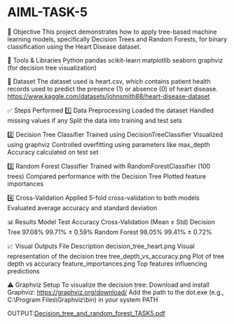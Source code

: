 # AIML-TASK-5
📌 Objective
This project demonstrates how to apply tree-based machine learning models, specifically Decision Trees and Random Forests, for binary classification using the Heart Disease dataset.

🧰 Tools & Libraries
Python
pandas
scikit-learn
matplotlib
seaborn
graphviz (for decision tree visualization)

🧪 Dataset
The dataset used is heart.csv, which contains patient health records used to predict the presence (1) or absence (0) of heart disease.
https://www.kaggle.com/datasets/johnsmith88/heart-disease-dataset

✅ Steps Performed
1️⃣ Data Preprocessing
Loaded the dataset
Handled missing values if any
Split the data into training and test sets

2️⃣ Decision Tree Classifier
Trained using DecisionTreeClassifier
Visualized using graphviz
Controlled overfitting using parameters like max_depth
Accuracy calculated on test set

3️⃣ Random Forest Classifier
Trained with RandomForestClassifier (100 trees)
Compared performance with the Decision Tree
Plotted feature importances

4️⃣ Cross-Validation
Applied 5-fold cross-validation to both models
Evaluated average accuracy and standard deviation

📊 Results
Model	Test Accuracy	Cross-Validation (Mean ± Std)
Decision Tree	97.08%	99.71% ± 0.59%
Random Forest	98.05%	99.41% ± 0.72%

📈 Visual Outputs
File	Description
decision_tree_heart.png	Visual representation of the decision tree
tree_depth_vs_accuracy.png	Plot of tree depth vs accuracy
feature_importances.png	Top features influencing predictions

⚠️ Graphviz Setup
To visualize the decision tree:
Download and install Graphviz: https://graphviz.org/download/
Add the path to the dot.exe (e.g., C:\Program Files\Graphviz\bin) in your system PATH

OUTPUT:[Decision_tree_and_random_forest_TASK5.pdf](https://github.com/user-attachments/files/20979867/Decision_tree_and_random_forest_TASK5.pdf)
